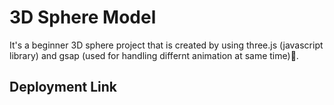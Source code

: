 # 3D Sphere Model

It's a beginner 3D sphere project that is created by using three.js (javascript library) and gsap (used for handling differnt animation at same time)🌚.

## Deployment Link

